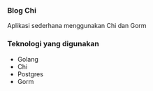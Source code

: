 ### Blog Chi

Aplikasi sederhana menggunakan Chi dan Gorm

### Teknologi yang digunakan

- Golang
- Chi
- Postgres
- Gorm
